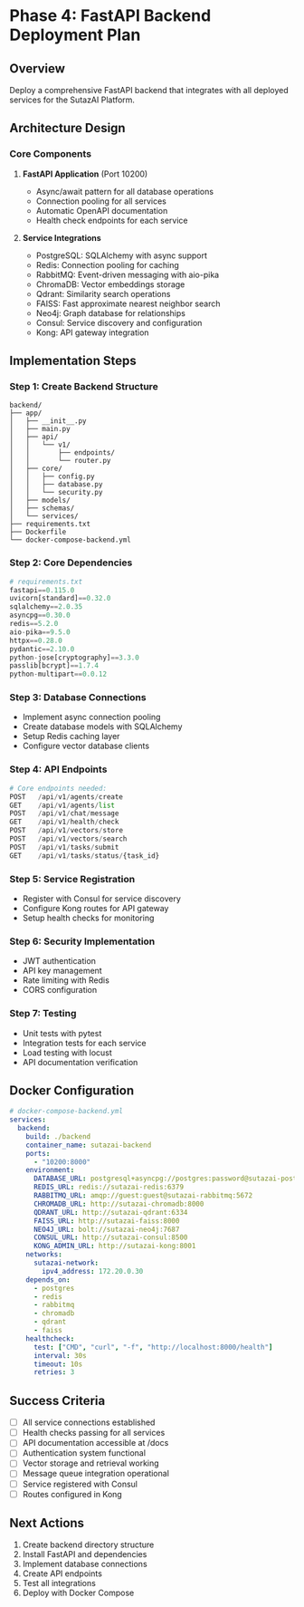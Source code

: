 # Phase 4: FastAPI Backend Deployment Plan

## Overview
Deploy a comprehensive FastAPI backend that integrates with all deployed services for the SutazAI Platform.

## Architecture Design

### Core Components
1. **FastAPI Application** (Port 10200)
   - Async/await pattern for all database operations
   - Connection pooling for all services
   - Automatic OpenAPI documentation
   - Health check endpoints for each service

2. **Service Integrations**
   - PostgreSQL: SQLAlchemy with async support
   - Redis: Connection pooling for caching
   - RabbitMQ: Event-driven messaging with aio-pika
   - ChromaDB: Vector embeddings storage
   - Qdrant: Similarity search operations
   - FAISS: Fast approximate nearest neighbor search
   - Neo4j: Graph database for relationships
   - Consul: Service discovery and configuration
   - Kong: API gateway integration

## Implementation Steps

### Step 1: Create Backend Structure
```
backend/
├── app/
│   ├── __init__.py
│   ├── main.py
│   ├── api/
│   │   └── v1/
│   │       ├── endpoints/
│   │       └── router.py
│   ├── core/
│   │   ├── config.py
│   │   ├── database.py
│   │   └── security.py
│   ├── models/
│   ├── schemas/
│   └── services/
├── requirements.txt
├── Dockerfile
└── docker-compose-backend.yml
```

### Step 2: Core Dependencies
```python
# requirements.txt
fastapi==0.115.0
uvicorn[standard]==0.32.0
sqlalchemy==2.0.35
asyncpg==0.30.0
redis==5.2.0
aio-pika==9.5.0
httpx==0.28.0
pydantic==2.10.0
python-jose[cryptography]==3.3.0
passlib[bcrypt]==1.7.4
python-multipart==0.0.12
```

### Step 3: Database Connections
- Implement async connection pooling
- Create database models with SQLAlchemy
- Setup Redis caching layer
- Configure vector database clients

### Step 4: API Endpoints
```python
# Core endpoints needed:
POST   /api/v1/agents/create
GET    /api/v1/agents/list
POST   /api/v1/chat/message
GET    /api/v1/health/check
POST   /api/v1/vectors/store
POST   /api/v1/vectors/search
POST   /api/v1/tasks/submit
GET    /api/v1/tasks/status/{task_id}
```

### Step 5: Service Registration
- Register with Consul for service discovery
- Configure Kong routes for API gateway
- Setup health checks for monitoring

### Step 6: Security Implementation
- JWT authentication
- API key management
- Rate limiting with Redis
- CORS configuration

### Step 7: Testing
- Unit tests with pytest
- Integration tests for each service
- Load testing with locust
- API documentation verification

## Docker Configuration

```yaml
# docker-compose-backend.yml
services:
  backend:
    build: ./backend
    container_name: sutazai-backend
    ports:
      - "10200:8000"
    environment:
      DATABASE_URL: postgresql+asyncpg://postgres:password@sutazai-postgres:5432/sutazai
      REDIS_URL: redis://sutazai-redis:6379
      RABBITMQ_URL: amqp://guest:guest@sutazai-rabbitmq:5672
      CHROMADB_URL: http://sutazai-chromadb:8000
      QDRANT_URL: http://sutazai-qdrant:6334
      FAISS_URL: http://sutazai-faiss:8000
      NEO4J_URL: bolt://sutazai-neo4j:7687
      CONSUL_URL: http://sutazai-consul:8500
      KONG_ADMIN_URL: http://sutazai-kong:8001
    networks:
      sutazai-network:
        ipv4_address: 172.20.0.30
    depends_on:
      - postgres
      - redis
      - rabbitmq
      - chromadb
      - qdrant
      - faiss
    healthcheck:
      test: ["CMD", "curl", "-f", "http://localhost:8000/health"]
      interval: 30s
      timeout: 10s
      retries: 3
```

## Success Criteria
- [ ] All service connections established
- [ ] Health checks passing for all services
- [ ] API documentation accessible at /docs
- [ ] Authentication system functional
- [ ] Vector storage and retrieval working
- [ ] Message queue integration operational
- [ ] Service registered with Consul
- [ ] Routes configured in Kong

## Next Actions
1. Create backend directory structure
2. Install FastAPI and dependencies
3. Implement database connections
4. Create API endpoints
5. Test all integrations
6. Deploy with Docker Compose